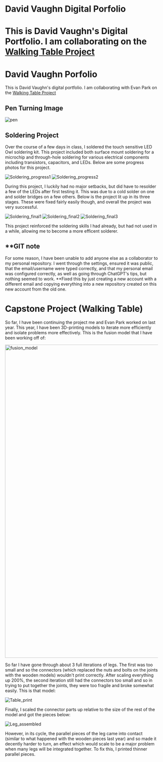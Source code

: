 # David Vaughn Digital Porfolio

This is David Vaughn's Digital Portfolio. I am collaborating on the [Walking Table Project]()
=======
# David Vaughn Porfolio

This is David Vaughn's digital portfolio. I am collaborating with Evan Park on the [Walking Table Project](https://github.com/evancpark-png/Walking-Table)


## Pen Turning Image
![pen](https://github.com/user-attachments/assets/c91ead50-11d5-4c92-a024-05ff66fd2715)



## Soldering Project
Over the course of a few days in class, I soldered the touch sensitive LED Owl soldering kit. This project included both surface mount soldering for a microchip and through-hole soldering for various electrical components including transistors, capacitors, and LEDs. Below are some progress photos for this project.

![Soldering_progress1](https://github.com/user-attachments/assets/089c8977-e903-43ea-a0f2-e99695aeac76)
![Soldering_progress2](https://github.com/user-attachments/assets/31b57019-55fe-4264-aa76-755ddc6cae49)


During this project, I luckily had no major setbacks, but did have to resolder a few of the LEDs after first testing it. This was due to a cold solder on one and solder bridges on a few others. Below is the project lit up in its three stages. These were fixed fairly easily though, and overall the project was very successful.

![Soldering_final1](https://github.com/user-attachments/assets/2d84ab26-1980-4dd8-a2b3-75869ca47e8b)
![Soldering_final2](https://github.com/user-attachments/assets/f198532c-d185-4531-8045-4dcc3b1d0a0c)
![Soldering_final3](https://github.com/user-attachments/assets/5d4f667e-569c-44ff-b36a-c6d2536f664c)


This project reinforced  the soldering skills I had already, but had not used in a while, allowing me to become a more efficent solderer.

## **GIT note
For some reason, I have been unable to add anyone else as a collaborator to my personal repository. I went through the settings, ensured it was public, that the email/username were typed correctly, and that my personal email was configured correctly, as well as going through ChatGPT's tips, but nothing seemed to work. **Fixed this by just creating a new account with a different email and copying everything into a new repository created on this new account from the old one.

# Capstone Project (Walking Table)
So far, I have been continuing the project me and Evan Park worked on last year. This year, I have been 3D-printing models to iterate more efficiently and isolate problems more effectively. This is the fusion model that I have been working off of:

<img width="1919" height="1030" alt="fusion_model" src="https://github.com/user-attachments/assets/4b0cefd1-a241-426a-9bf5-5dfab95f857b" />


So far I have gone through about 3 full iterations of legs. The first was too small and so the connectors (which replaced the nuts and bolts on the joints with the wooden models) wouldn't print correctly. After scaling everything up 200%, the second iteration still had the connectors too small and so in trying to put together the joints, they were too fragile and broke somewhat easily. This is that model:

![Table_print](https://github.com/user-attachments/assets/cf67416f-580c-45c1-8a74-4a3c523cc113)


Finally, I scaled the connector parts up relative to the size of the rest of the model and got the pieces below:

![Leg_assembled](https://github.com/user-attachments/assets/1ee36a50-1bef-41d3-8a6f-181469847648)


However, in its cycle, the parallel pieces of the leg came into contact (similar to what happened with the wooden pieces last year) and so made it decently harder to turn, an effect which would scale to be a major problem when many legs will be integrated together. To fix this, I printed thinner parallel pieces.
